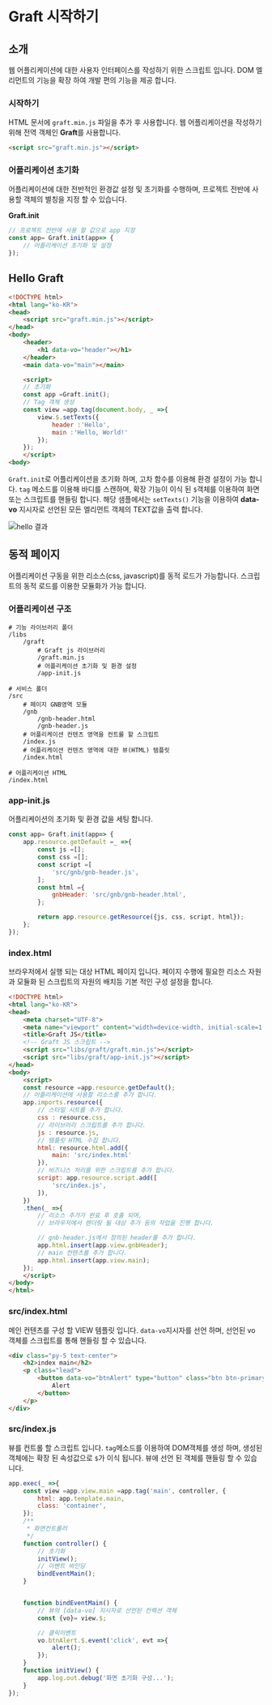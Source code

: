 # Graft 시작하기


## 소개
웹 어플리케이션에 대한 사용자 인터페이스를 작성하기 위한 스크립트 입니다.
DOM 엘리먼트의 기능을 확장 하여 개발 편의 기능을 제공 합니다.

### 시작하기
HTML 문서에 `graft.min.js` 파일을 추가 후 사용합니다.
웹 어플리케이션을 작성하기 위해 전역 객체인 **Graft**를 사용합니다.

```html
<script src="graft.min.js"></script>
```

### 어플리케이션 초기화
어플리케이션에 대한 전반적인 환경값 설정 및 초기화를 수행하며, 프로젝트 전반에 사용할 객체의 별칭을 지정 할 수 있습니다.

**Graft.init**<br>
```js
// 프로젝트 전반에 사용 할 값으로 app 지정
const app= Graft.init(app=> {
    // 어플리케이션 초기화 및 설정
});
```

## Hello Graft

```html
<!DOCTYPE html>
<html lang="ko-KR">
<head>
    <script src="graft.min.js"></script>
</head>
<body>
    <header>
        <h1 data-vo="header"></h1>
    </header>
    <main data-vo="main"></main>

    <script>
    // 초기화
    const app =Graft.init();
    // Tag 객체 생성
    const view =app.tag(document.body, _ =>{
        view.$.setTexts({
            header :'Hello',
            main :'Hello, World!'
        });
    });
    </script>
<body>
```

`Graft.init`로 어플리케이션을 초기화 하며, 고차 함수를 이용해 환경 설정이 가능 합니다. `tag` 메소드를 이용해 바디를 스캔하며, 확장 기능이 이식 된 `$`객체를 이용하여 화면 또는 스크립트를 핸들링 합니다. 해당 샘플에서는 `setTexts()` 기능을 이용하여 **data-vo** 지시자로 선언된 모든 엘리먼트 객체의 TEXT값을 출력 합니다.

![hello 결과](../resource/images/markdown/graft-getstart-001.png)

## 동적 페이지
어플리케이션 구동을 위한 리소스(css, javascript)를 동적 로드가 가능합니다. 스크립트의 동적 로드를 이용한 모듈화가 가능 합니다.

### 어플리케이션 구조
```shell
# 기능 라이브러리 폴더
/libs
    /graft
        # Graft js 라이브러리
        /graft.min.js
        # 어플리케이션 초기화 및 환경 설정
        /app-init.js

# 서비스 폴더
/src
    # 페이지 GNB영역 모듈
    /gnb
        /gnb-header.html
        /gnb-header.js
    # 어플리케이션 컨텐츠 영역을 컨트롤 할 스크립트
    /index.js
    # 어플리케이션 컨텐츠 영역에 대한 뷰(HTML) 템플릿
    /index.html

# 어플리케이션 HTML
/index.html
```

### app-init.js
어플리케이션의 초기화 및 환경 값을 세팅 합니다.
```js
const app= Graft.init(app=> {
    app.resource.getDefault =_ =>{
        const js =[];
        const css =[];
        const script =[
            'src/gnb/gnb-header.js',
        ];
        const html ={
            gnbHeader: 'src/gnb/gnb-header.html',
        };

        return app.resource.getResource({js, css, script, html});
    };
});
```

### index.html
브라우저에서 실행 되는 대상 HTML 페이지 입니다. 페이지 수행에 필요한 리소스 자원과 모듈화 된 스크립트의 자원의 배치등 기본 적인 구성 설정을 합니다.
```html
<!DOCTYPE html>
<html lang="ko-KR">
<head>
    <meta charset="UTF-8">
    <meta name="viewport" content="width=device-width, initial-scale=1.0">
    <title>Graft JS</title>
    <!-- Graft JS 스크립트 -->
    <script src="libs/graft/graft.min.js"></script>
    <script src="libs/graft/app-init.js"></script>
</head>
<body>
    <script>
    const resource =app.resource.getDefault();
    // 어플리케이션에 사용할 리소스를 추가 합니다.
    app.imports.resource({
        // 스타일 시트를 추가 합니다.
        css : resource.css,
        // 라이브러리 스크립트를 추가 합니다.
        js : resource.js,
        // 템플릿 HTML 수집 합니다.
        html: resource.html.add({
            main: 'src/index.html'
        }),
        // 비즈니스 처리를 위한 스크립트를 추가 합니다.
        script: app.resource.script.add([
            'src/index.js',
        ]),
    })
    .then(_ =>{
        // 리소스 추가가 완료 후 호출 되며, 
        // 브라우저에서 렌더링 될 대상 추가 등의 작업을 진행 합니다.

        // gnb-header.js에서 정의된 header를 추가 합니다.
        app.html.insert(app.view.gnbHeader);
        // main 컨텐츠를 추가 합니다.
        app.html.insert(app.view.main);
    });
    </script>
</body>
</html>
```

### src/index.html
메인 컨텐츠를 구성 할 VIEW 템플릿 입니다. `data-vo`지시자를 선언 하며, 선언된 vo 객체를 스크립트를 통해 핸들링 할 수 있습니다.
```html
<div class="py-5 text-center">
    <h2>index main</h2>
    <p class="lead">
        <button data-vo="btnAlert" type="button" class="btn btn-primary">
            Alert
        </button>
    </p>
</div>
```

### src/index.js
뷰를 컨트롤 할 스크립트 입니다. `tag`메소드를 이용하여 DOM객체를 생성 하며, 생성된 객체에는 확장 된 속성값으로 `$`가 이식 됩니다. 뷰에 선언 된 객체를 핸들링 할 수 있습니다.
```js
app.exec(_ =>{
    const view =app.view.main =app.tag('main', controller, {
        html: app.template.main,
        class: 'container',
    });
    /**
     * 화면컨트롤러
     */
    function controller() {
        // 초기화
        initView();
        // 이벤트 바인딩
        bindEventMain();
    }


    function bindEventMain() {
        // 뷰의 [data-vo] 지시자로 선언된 컨렉션 객체
        const {vo}= view.$;

        // 클릭이벤트
        vo.btnAlert.$.event('click', evt =>{
            alert();
        });
    }
    function initView() {
        app.log.out.debug('화면 초기화 구성...');
    }
});
```

